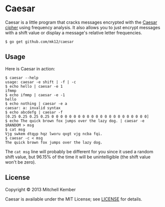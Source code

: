 # Caesar

Caesar is a little program that cracks messages encrypted with the [Caesar cipher][1] using frequency analysis. It also allows you to just encrypt messages with a shift value or display a message's relative letter frequencies.

	$ go get github.com/mk12/caesar

[1]: http://en.wikipedia.org/wiki/Caesar_cipher

## Usage

Here is Caesar in action:

    $ caesar --help
	usage: caesar -e shift | -f | -c
	$ echo hello | caesar -e 1
	ifmmp
	$ echo ifmmp | caesar -e -1
	hello
	$ echo nothing | caesar -e a
	caesar: a: invalid syntax
	$ echo abcdefg | caesar -f
	[0.25 0.25 0.25 0.25 0 0 0 0 0 0 0 0 0 0 0 0 0 0 0 0 0 0 0 0 0 0]
	$ echo The quick brown fox jumps over the lazy dog. | caesar -e $RANDOM > msg
	$ cat msg
	Vjg swkem dtqyp hqz lworu qxgt vjg ncba fqi.
	$ caesar -c < msg
	The quick brown fox jumps over the lazy dog.

The `cat msg` line will probably be different for you since it used a random shift value, but 96.15% of the time it will be unintelligible (the shift value won't be zero).

## License

Copyright © 2013 Mitchell Kember

Caesar is available under the MIT License; see [LICENSE](LICENSE.md) for details.
